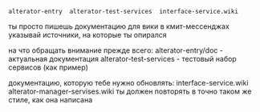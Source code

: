 	alterator-entry  alterator-test-services  interface-service.wiki

ты просто пишешь документацию для вики
в кмит-мессенджах указывай источники, на которые ты опирался

на что обращать внимание прежде всего:
alterator-entry/doc  - актуальная документация
alterator-test-services - тестовый набор сервисов (как пример)


документацию, которую тебе нужно обновлять:
interface-service.wiki
alterator-manager-servises.wiki
ты должен повторять в точно таком же стиле, как она написана
